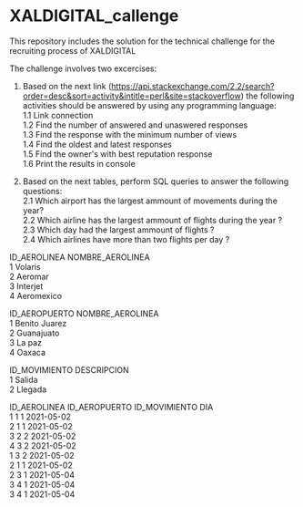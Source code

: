 # XALDIGITAL_callenge
This repository includes the solution for the technical challenge for the recruiting process of XALDIGITAL

The challenge involves two excercises:
  1. Based on the next link (https://api.stackexchange.com/2.2/search?order=desc&sort=activity&intitle=perl&site=stackoverflow) the following activities should be answered by using any programming language: <br />
    1.1 Link connection  <br />
    1.2 Find the number of answered and unaswered responses  <br />
    1.3 Find the response with the minimum number of views  <br />
    1.4 Find the oldest and latest responses  <br />
    1.5 Find the owner's with best reputation response  <br />
    1.6 Print the results in console  <br />
    
  2. Based on the next tables, perform SQL queries to answer the following questions:  <br />
    2.1 Which airport has the largest ammount of movements during the year?  <br />
    2.2 Which airline has the largest ammount of flights during the year ?  <br />
    2.3 Which day had the largest ammount of flights ?  <br />
    2.4 Which airlines have more than two flights per day ?  <br />

ID_AEROLINEA NOMBRE_AEROLINEA  <br />
1 Volaris  <br />
2 Aeromar  <br />
3 Interjet  <br />
4 Aeromexico  <br />

ID_AEROPUERTO NOMBRE_AEROLINEA  <br />
1 Benito Juarez  <br />
2 Guanajuato  <br />
3 La paz  <br />
4 Oaxaca  <br />

ID_MOVIMIENTO DESCRIPCION  <br />
1 Salida  <br />
2 Llegada  <br />

ID_AEROLINEA ID_AEROPUERTO ID_MOVIMIENTO DIA  <br />
1 1 1 2021-05-02  <br />
2 1 1 2021-05-02  <br />
3 2 2 2021-05-02  <br />
4 3 2 2021-05-02  <br />
1 3 2 2021-05-02  <br />
2 1 1 2021-05-02  <br />
2 3 1 2021-05-04  <br />
3 4 1 2021-05-04  <br />
3 4 1 2021-05-04  <br />
